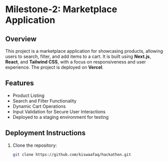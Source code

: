 # Milestone-2: Marketplace Application

## Overview
This project is a marketplace application for showcasing products, allowing users to search, filter, and add items to a cart. It is built using **Next.js**, **React**, and **Tailwind CSS**, with a focus on responsiveness and user experience. The project is deployed on **Vercel**.

## Features
- Product Listing
- Search and Filter Functionality
- Dynamic Cart Operations
- Input Validation for Secure User Interactions
- Deployed to a staging environment for testing

## Deployment Instructions
1. Clone the repository:
   ```bash
   git clone https://github.com/kiswaafaq/hackathon.git
